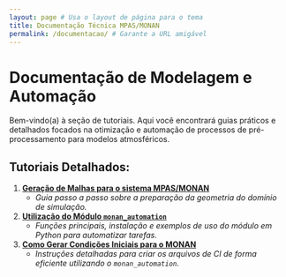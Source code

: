 ```yaml
---
layout: page # Usa o layout de página para o tema
title: Documentação Técnica MPAS/MONAN
permalink: /documentacao/ # Garante a URL amigável
---
```


# Documentação de Modelagem e Automação

Bem-vindo(a) à seção de tutoriais. Aqui você encontrará guias práticos e detalhados focados na otimização e automação de processos de pré-processamento para modelos atmosféricos.

## Tutoriais Detalhados:

1.  **[Geração de Malhas para o sistema MPAS/MONAN](/documentacao/geracao_malha/)**
    * *Guia passo a passo sobre a preparação da geometria do domínio de simulação.*
2.  **[Utilização do Módulo `monan_automation`](/documentacao/utilizacao_modulo/)**
    * *Funções principais, instalação e exemplos de uso do módulo em Python para automatizar tarefas.*
3.  **[Como Gerar Condições Iniciais para o MONAN](/documentacao/condicoes_iniciais/)**
    * *Instruções detalhadas para criar os arquivos de CI de forma eficiente utilizando o `monan_automation`.*